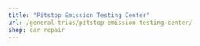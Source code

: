 ```yaml
---
title: "Pitstop Emission Testing Center"
url: /general-trias/pitstop-emission-testing-center/
shop: car repair
---
```

